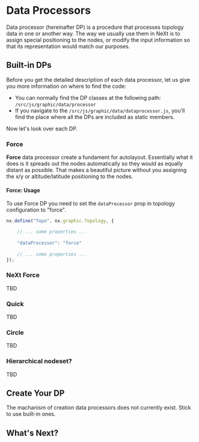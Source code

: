 # Data Processors
Data processor (hereinafter DP) is a procedure that processes topology data in one or another way. The way we usually use them in NeXt is to assign special positioning to the nodes, or modify the input information so that its representation would match our purposes.

## Built-in DPs

Before you get the detailed description of each data processor, let us give you more information on where to find the code:

* You can normally find the DP classes at the following path: ```/src/js/graphic/data/processor``` 
* If you navigate to the ```/src/js/graphic/data/dataprocessor.js```, you'll find the place where all the DPs are included as static members.

Now let's look over each DP.

### Force
**Force** data processor create a fundament for autolayout. Essentially what it does is it spreads out the nodes automatically so they would as equally distant as possible. That makes a beautiful picture without you assigning the x/y or altitude/latitude positioning to the nodes.

#### Force: Usage
To use Force DP you need to set the ```dataProcessor``` prop in topology configuration to "force". 

```JavaScript
nx.define("Topo", nx.graphic.Topology, {

	// ... some properties ...
	
	"dataProcessor": "force"
	
	// ... some properties ...
});
```

### NeXt Force
TBD

### Quick
TBD

### Circle
TBD

### Hierarchical nodeset?
TBD

## Create Your DP
The machanism of creation data processors does not currently exist. Stick to use built-in ones.

## What's Next?